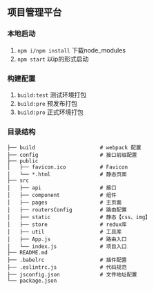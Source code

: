 ## 项目管理平台

### 本地启动

1. `npm i/npm install` 下载node_modules
2. `npm start` 以ip的形式启动

### 构建配置

1. `build:test` 测试环境打包
2. `build:pre` 预发布打包
3. `build:pro` 正式环境打包

### 目录结构

    ├── build                     # webpack 配置
    ├── config                    # 接口前缀配置
    ├── public
    │   ├── favicon.ico           # Favicon
    │   └── *.html                # 静态页面
    ├── src
    │   ├── api                   # 接口
    │   ├── component             # 组件
    │   ├── pages                 # 主页面
    │   ├── routersConfig         # 路由配置
    │   ├── static                # 静态【css、img】
    │   ├── store                 # redux库
    │   ├── util                  # 工具库
    │   ├── App.js                # 路由入口
    │   └── index.js              # 项目入口
    ├── README.md
	├── .babelrc                  # 插件配置
	├── .eslintrc.js              # 代码规范
	├── jsconfig.json             # 文件地址配置
    └── package.json
